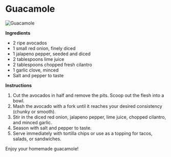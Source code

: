 # Guacamole

![Guacamole](https://source.unsplash.com/random/?guacamole)

**Ingredients**
- 2 ripe avocados
- 1 small red onion, finely diced
- 1 jalapeno pepper, seeded and diced
- 2 tablespoons lime juice
- 2 tablespoons chopped fresh cilantro
- 1 garlic clove, minced
- Salt and pepper to taste

**Instructions**
1. Cut the avocados in half and remove the pits. Scoop out the flesh into a bowl.
2. Mash the avocado with a fork until it reaches your desired consistency (chunky or smooth).
3. Stir in the diced red onion, jalapeno pepper, lime juice, chopped cilantro, and minced garlic.
4. Season with salt and pepper to taste.
5. Serve immediately with tortilla chips or use as a topping for tacos, salads, or sandwiches.

Enjoy your homemade guacamole!